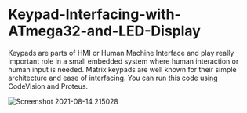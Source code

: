 # Keypad-Interfacing-with-ATmega32-and-LED-Display
Keypads are parts of HMI or Human Machine Interface and play really important role in a small embedded system where human interaction or human input is needed. Matrix keypads are well known for their simple architecture and ease of interfacing.
You can run this code using CodeVision and Proteus.

![Screenshot 2021-08-14 215028](https://user-images.githubusercontent.com/47554224/129455642-458efb16-ca42-497e-8bd9-fa2cd5eec822.png)
